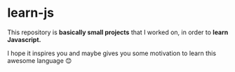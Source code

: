 # learn-js

This repository is <b>basically small projects</b> that I worked on, in order to <b>learn Javascript.</b>

I hope it inspires you and maybe gives you some motivation to learn this awesome language 😊
